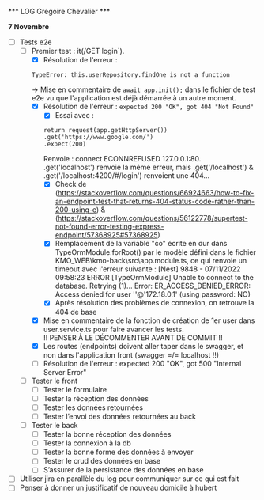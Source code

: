 *** LOG Gregoire Chevalier ***

**7 Novembre**
- [ ] Tests e2e
    - [ ] Premier test : it(/GET login`).
        - [x] Résolution de l'erreur :
        ```
        TypeError: this.userRepository.findOne is not a function
        ```
        -> Mise en commentaire de ```await app.init();``` dans le fichier de test e2e vu que l'application est déjà démarrée à un autre moment.
        - [x] Résolution de l'erreur :
        ```expected 200 "OK", got 404 "Not Found"```   
            - [x] Essai avec :
            ```
            return request(app.getHttpServer())
            .get('https://www.google.com/')
            .expect(200)
            ```
            Renvoie : connect ECONNREFUSED 127.0.0.1:80.  
            .get('localhost') renvoie la même erreur, mais .get('/localhost') & .get('/localhost:4200/#/login') renvoient une 404...
            - [x] Check de (https://stackoverflow.com/questions/66924663/how-to-fix-an-endpoint-test-that-returns-404-status-code-rather-than-200-using-e) & (https://stackoverflow.com/questions/56122778/supertest-not-found-error-testing-express-endpoint/57368925#57368925)
            - [x] Remplacement de la variable "co" écrite en dur dans TypeOrmModule.forRoot() par le modèle défini dans le fichier KMO_WEB\kmo-back\src\app.module.ts, ce qui renvoie un timeout avec l'erreur suivante : [Nest] 9848  - 07/11/2022 09:58:23   ERROR [TypeOrmModule] Unable to connect to the database. Retrying (1)...
            Error: ER_ACCESS_DENIED_ERROR: Access denied for user ''@'172.18.0.1' (using password: NO)
            - [x] Après résolution des problèmes de connexion, on retrouve la 404 de base
        - [x] Mise en commentaire  de la fonction de création de 1er user dans user.service.ts pour faire avancer les tests.  
        !! PENSER À LE DÉCOMMENTER AVANT DE COMMIT !!
        - [x] Les routes (endpoints) doivent aller taper dans le swagger, et non dans l'application front (swagger =/= localhost !!)
        - [ ] Résolution de l'erreur : expected 200 "OK", got 500 "Internal Server Error"
    - [ ] Tester le front
        - [ ] Tester le formulaire
        - [ ] Tester la réception des données
        - [ ] Tester les données retournées
        - [ ] Tester l’envoi des données retournées au back
    - [ ] Tester le back
        - [ ] Tester la bonne réception des données
        - [ ] Tester la connexion à la db
        - [ ] Tester la bonne forme des données à envoyer
        - [ ] Tester le crud des données en base
        - [ ] S’assurer de la persistance des données en base
- [ ] Utiliser jira en parallèle du log pour communiquer sur ce qui est fait
- [ ] Penser à donner un justificatif de nouveau domicile à hubert